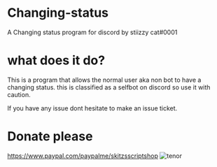 # Changing-status
A Changing status program for discord by stiizzy cat#0001

# what does it do?
This is a program that allows the normal user aka non bot to have a changing status. 
this is classified as a selfbot on discord so use it with caution. 

If you have any issue dont hesitate to make an issue ticket.

# Donate please
https://www.paypal.com/paypalme/skitzsscriptshop
![tenor](https://user-images.githubusercontent.com/75148429/116770808-0aeb2480-a9fb-11eb-96ae-e09e59bcdb30.gif)

